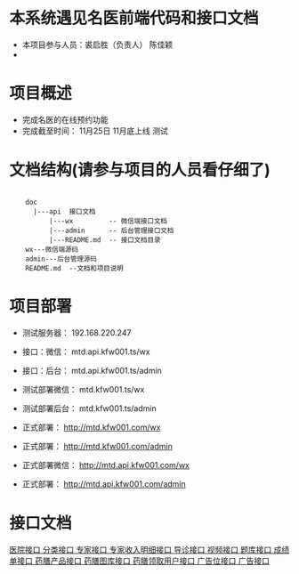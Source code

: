 ﻿
# 本系统遇见名医前端代码和接口文档

- 本项目参与人员：裘启胜（负责人） 陈佳颖
-

# 项目概述

- 完成名医的在线预约功能
- 完成截至时间： 11月25日  11月底上线 测试

# 文档结构(请参与项目的人员看仔细了)

```text

    doc
      |---api  接口文档
          |---wx         -- 微信端接口文档
          |---admin      -- 后台管理接口文档
          |---README.md  -- 接口文档目录
    wx---微信端源码
    admin---后台管理源码
    README.md  --文档和项目说明

```
# 项目部署

- 测试服务器： 192.168.220.247
- 接口：微信： mtd.api.kfw001.ts/wx
- 接口：后台： mtd.api.kfw001.ts/admin

- 测试部署微信： mtd.kfw001.ts/wx
- 测试部署后台： mtd.kfw001.ts/admin

- 正式部署：     http://mtd.kfw001.com/wx
- 正式部署：     http://mtd.kfw001.com/admin

- 正式部署微信：  http://mtd.api.kfw001.com/wx
- 正式部署：     http://mtd.api.kfw001.com/admin


# 接口文档
[ 医院接口 ](/doc/api/admin/Place.md)
[ 分类接口 ](/doc/api/admin/Category.md)
[ 专家接口 ](/doc/api/admin/Expert.md)
[ 专家收入明细接口 ](/doc/api/README.md)
[ 导诊接口 ](/doc/api/admin/Guide.md)
[ 视频接口 ](/doc/api/admin/Video.md)
[ 题库接口 ](/doc/api/admin/Question.md)
[ 成绩单接口 ](/doc/api/admin/Report.md)
[ 药膳产品接口 ](/doc/api/admin/Goods.md)
[ 药膳图库接口 ](/doc/api/admin/Imgs.md)
[ 药膳领取用户接口 ](/doc/api/admin/Recipient.md)
[ 广告位接口 ](/doc/api/admin/Place.md)
[ 广告接口 ](/doc/api/admin/Ads.md)
